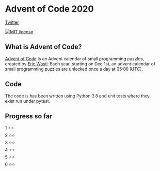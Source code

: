 # Advent of Code 2020

[Twitter](https://twitter.com/datascience_fun)

[![MIT license](https://img.shields.io/badge/License-MIT-blue.svg)](https://opensource.org/licenses/MIT)


## What is Advent of Code?
[Advent of Code](http://adventofcode.com) is an Advent calendar of small programming puzzles, created by [Eric Wastl](https://twitter.com/ericwastl). Each year, starting on Dec 1st, an advent calendar of small programming puzzles are unlocked once a day at 05:00 (UTC).

## Code
The code is has been written using Python 3.8 and unit tests where they exist run under pytest. 

## Progress so far

1 ⭐️⭐️ <br/>
2 ⭐️⭐️ <br/>
3 ⭐️⭐️ <br/>
4 ⭐️⭐️ <br/>
5 ⭐️⭐️ <br/>
6 ⭐️⭐️ <br/>
